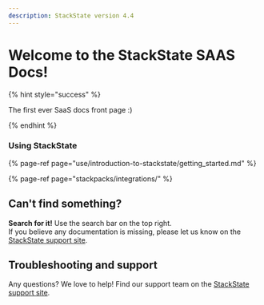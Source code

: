 ```yaml
---
description: StackState version 4.4
---
```


# Welcome to the StackState SAAS Docs!

{% hint style="success" %}

The first ever SaaS docs front page :)

{% endhint %}

### Using StackState

{% page-ref page="use/introduction-to-stackstate/getting\_started.md" %}

{% page-ref page="stackpacks/integrations/" %}

## Can't find something?

**Search for it!** Use the search bar on the top right.  
If you believe any documentation is missing, please let us know on the [StackState support site](http://support.stackstate.com/).

## Troubleshooting and support

Any questions? We love to help! Find our support team on the [StackState support site](http://support.stackstate.com/).

